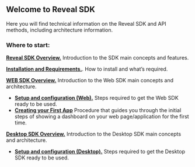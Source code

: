 ## Welcome to Reveal SDK

Here you will find technical information on the Reveal SDK and API methods, including architecture information.

### Where to start:

[**Reveal SDK Overview.**](~/en/developer/general/sdk-overview.md)
    Introduction to the SDK main concepts and features.

[**Installation and Requirements.**](~/en/developer/general/installation-requirements.md). How to install and what’s required.

[**WEB SDK Overview.**](sdk-overview-web.md) Introduction to the Web SDK main concepts and architecture.
  - [**Setup and configuration (Web).**](~/en/developer/general/setup-configuration-web.md) Steps required to get the Web SDK ready to be used.
  - [**Creating your First App**](~/en/developer/web-sdk/create-first-app-web.md) Procedure that guides you through the initial steps of showing a dashboard on your web page/application for the first time.

[**Desktop SDK Overview.**](sdk-overview-desktop.md) Introduction to the Desktop SDK main concepts and architecture.
  - [**Setup and configuration (Desktop).**](~/en/developer/general/setup-configuration-desktop.md) Steps required to get the Desktop SDK ready to be used.
